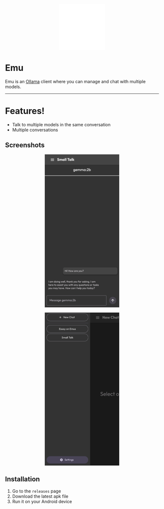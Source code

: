 <p align="center"><img height="150" src="https://github.com/Calvicii/Emu/blob/master/assets/images/emu.png"></p>

# Emu

Emu is an [Ollama](https://github.com/ollama/ollama) client where you can manage and chat with multiple models.

---

# Features!
- Talk to multiple models in the same conversation
- Multiple conversations

## Screenshots
<p align="center"><img height="500" src="https://github.com/Calvicii/Emu/blob/master/assets/images/Screenshot_0.png"></p>
<p align="center"><img height="500" src="https://github.com/Calvicii/Emu/blob/master/assets/images/Screenshot_1.png"></p>

## Installation
1. Go to the `releases` page
2. Download the latest apk file
3. Run it on your Android device
